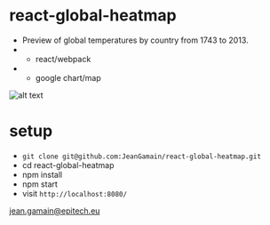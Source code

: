# react-global-heatmap
* Preview of global temperatures by country from 1743 to 2013.
*  - react/webpack
*  - google chart/map

![alt text](http://url/to/img.png)

# setup
* `git clone git@github.com:JeanGamain/react-global-heatmap.git`
* cd react-global-heatmap
* npm install
* npm start
* visit `http://localhost:8080/`


jean.gamain@epitech.eu
